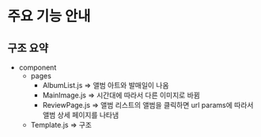 주요 기능 안내
===============

구조 요약
---------------

* component
  * pages
    * AlbumList.js => 앨범 아트와 발매일이 나옴
    * MainImage.js => 시간대에 따라서 다른 이미지로 바뀜
    * ReviewPage.js => 앨범 리스트의 앨범을 클릭하면 url params에 따라서 앨범 상세 페이지를 나타냄
  * Template.js => 구조 
